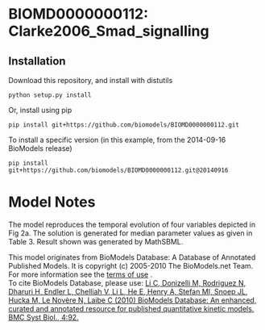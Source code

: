# BIOMD0000000112: Clarke2006_Smad_signalling

## Installation

Download this repository, and install with distutils

`python setup.py install`

Or, install using pip

`pip install git+https://github.com/biomodels/BIOMD0000000112.git`

To install a specific version (in this example, from the 2014-09-16 BioModels release)

`pip install git+https://github.com/biomodels/BIOMD0000000112.git@20140916`


# Model Notes


The model reproduces the temporal evolution of four variables depicted in Fig
2a. The solution is generated for median parameter values as given in Table 3.
Result shown was generated by MathSBML.

This model originates from BioModels Database: A Database of Annotated
Published Models. It is copyright (c) 2005-2010 The BioModels.net Team.  
For more information see the [terms of
use](http://www.ebi.ac.uk/biomodels/legal.html) .  
To cite BioModels Database, please use: [Li C, Donizelli M, Rodriguez N,
Dharuri H, Endler L, Chelliah V, Li L, He E, Henry A, Stefan MI, Snoep JL,
Hucka M, Le Novère N, Laibe C (2010) BioModels Database: An enhanced, curated
and annotated resource for published quantitative kinetic models. BMC Syst
Biol., 4:92.](http://www.ncbi.nlm.nih.gov/pubmed/20587024)


